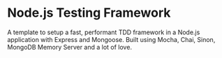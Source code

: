 # Node.js Testing Framework
A template to setup a fast, performant TDD framework in a Node.js application with Express and Mongoose. Built using Mocha, Chai, Sinon, MongoDB Memory Server and a lot of love.
